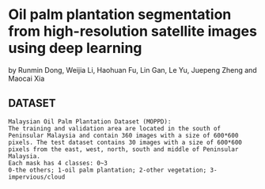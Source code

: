 Oil palm plantation segmentation from high-resolution satellite images using deep learning
===
by Runmin Dong, Weijia Li, Haohuan Fu, Lin Gan, Le Yu, Juepeng Zheng and Maocai Xia 

DATASET
-
    Malaysian Oil Palm Plantation Dataset (MOPPD):
    The training and validation area are located in the south of Peninsular Malaysia and contain 360 images with a size of 600*600 pixels. The test dataset contains 30 images with a size of 600*600 pixels from the east, west, north, south and middle of Peninsular Malaysia.
    Each mask has 4 classes: 0~3
    0-the others; 1-oil palm plantation; 2-other vegetation; 3-impervious/cloud
    


